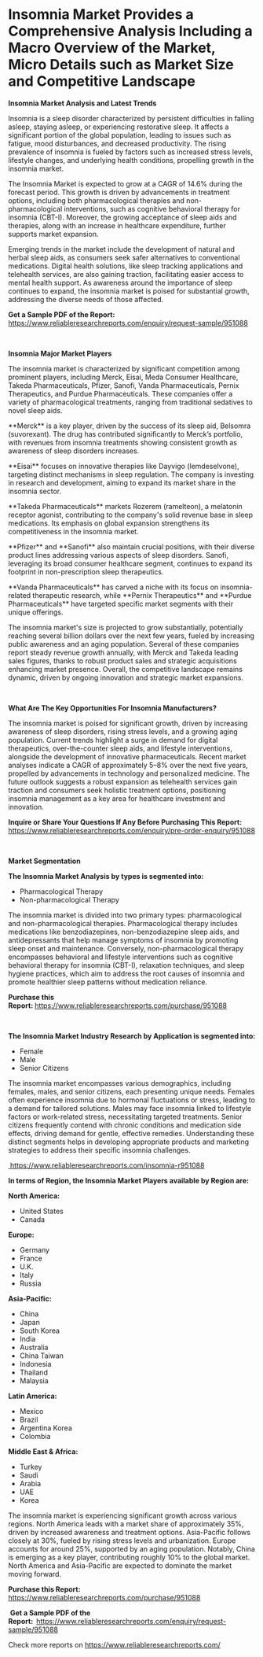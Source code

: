 <p><h1>Insomnia Market Provides a Comprehensive Analysis Including a Macro Overview of the Market, Micro Details such as Market Size and Competitive Landscape</h1></p><p><strong>Insomnia Market Analysis and Latest Trends</strong></p>
<p><p>Insomnia is a sleep disorder characterized by persistent difficulties in falling asleep, staying asleep, or experiencing restorative sleep. It affects a significant portion of the global population, leading to issues such as fatigue, mood disturbances, and decreased productivity. The rising prevalence of insomnia is fueled by factors such as increased stress levels, lifestyle changes, and underlying health conditions, propelling growth in the insomnia market.</p><p>The Insomnia Market is expected to grow at a CAGR of 14.6% during the forecast period. This growth is driven by advancements in treatment options, including both pharmacological therapies and non-pharmacological interventions, such as cognitive behavioral therapy for insomnia (CBT-I). Moreover, the growing acceptance of sleep aids and therapies, along with an increase in healthcare expenditure, further supports market expansion. </p><p>Emerging trends in the market include the development of natural and herbal sleep aids, as consumers seek safer alternatives to conventional medications. Digital health solutions, like sleep tracking applications and telehealth services, are also gaining traction, facilitating easier access to mental health support. As awareness around the importance of sleep continues to expand, the insomnia market is poised for substantial growth, addressing the diverse needs of those affected.</p></p>
<p><strong>Get a Sample PDF of the Report:&nbsp;</strong> <a href="https://www.reliableresearchreports.com/enquiry/request-sample/951088?utm_campaign=2317&utm_medium=2&utm_source=Github&utm_content=ia&utm_term=06032025&utm_id=insomnia">https://www.reliableresearchreports.com/enquiry/request-sample/951088</a></p>
<p>&nbsp;</p>
<p><strong>Insomnia Major Market Players</strong></p>
<p><p>The insomnia market is characterized by significant competition among prominent players, including Merck, Eisai, Meda Consumer Healthcare, Takeda Pharmaceuticals, Pfizer, Sanofi, Vanda Pharmaceuticals, Pernix Therapeutics, and Purdue Pharmaceuticals. These companies offer a variety of pharmacological treatments, ranging from traditional sedatives to novel sleep aids.</p><p>**Merck** is a key player, driven by the success of its sleep aid, Belsomra (suvorexant). The drug has contributed significantly to Merck’s portfolio, with revenues from insomnia treatments showing consistent growth as awareness of sleep disorders increases.</p><p>**Eisai** focuses on innovative therapies like Dayvigo (lemdeselvone), targeting distinct mechanisms in sleep regulation. The company is investing in research and development, aiming to expand its market share in the insomnia sector.</p><p>**Takeda Pharmaceuticals** markets Rozerem (ramelteon), a melatonin receptor agonist, contributing to the company's solid revenue base in sleep medications. Its emphasis on global expansion strengthens its competitiveness in the insomnia market.</p><p>**Pfizer** and **Sanofi** also maintain crucial positions, with their diverse product lines addressing various aspects of sleep disorders. Sanofi, leveraging its broad consumer healthcare segment, continues to expand its footprint in non-prescription sleep therapeutics.</p><p>**Vanda Pharmaceuticals** has carved a niche with its focus on insomnia-related therapeutic research, while **Pernix Therapeutics** and **Purdue Pharmaceuticals** have targeted specific market segments with their unique offerings.</p><p>The insomnia market's size is projected to grow substantially, potentially reaching several billion dollars over the next few years, fueled by increasing public awareness and an aging population. Several of these companies report steady revenue growth annually, with Merck and Takeda leading sales figures, thanks to robust product sales and strategic acquisitions enhancing market presence. Overall, the competitive landscape remains dynamic, driven by ongoing innovation and strategic market expansions.</p></p>
<p>&nbsp;</p>
<p><strong>What Are The Key Opportunities For Insomnia Manufacturers?</strong></p>
<p><p>The insomnia market is poised for significant growth, driven by increasing awareness of sleep disorders, rising stress levels, and a growing aging population. Current trends highlight a surge in demand for digital therapeutics, over-the-counter sleep aids, and lifestyle interventions, alongside the development of innovative pharmaceuticals. Recent market analyses indicate a CAGR of approximately 5–8% over the next five years, propelled by advancements in technology and personalized medicine. The future outlook suggests a robust expansion as telehealth services gain traction and consumers seek holistic treatment options, positioning insomnia management as a key area for healthcare investment and innovation.</p></p>
<p><strong>Inquire or Share Your Questions If Any Before Purchasing This Report:</strong> <a href="https://www.reliableresearchreports.com/enquiry/pre-order-enquiry/951088?utm_campaign=2317&utm_medium=2&utm_source=Github&utm_content=ia&utm_term=06032025&utm_id=insomnia">https://www.reliableresearchreports.com/enquiry/pre-order-enquiry/951088</a></p>
<p>&nbsp;</p>
<p><strong>Market Segmentation</strong></p>
<p><strong>The Insomnia Market Analysis by types is segmented into:</strong></p>
<p><ul><li>Pharmacological Therapy</li><li>Non-pharmacological Therapy</li></ul></p>
<p><p>The insomnia market is divided into two primary types: pharmacological and non-pharmacological therapies. Pharmacological therapy includes medications like benzodiazepines, non-benzodiazepine sleep aids, and antidepressants that help manage symptoms of insomnia by promoting sleep onset and maintenance. Conversely, non-pharmacological therapy encompasses behavioral and lifestyle interventions such as cognitive behavioral therapy for insomnia (CBT-I), relaxation techniques, and sleep hygiene practices, which aim to address the root causes of insomnia and promote healthier sleep patterns without medication reliance.</p></p>
<p><strong>Purchase this Report:&nbsp;</strong><a href="https://www.reliableresearchreports.com/purchase/951088?utm_campaign=2317&utm_medium=2&utm_source=Github&utm_content=ia&utm_term=06032025&utm_id=insomnia">https://www.reliableresearchreports.com/purchase/951088</a></p>
<p>&nbsp;</p>
<p><strong>The Insomnia Market Industry Research by Application is segmented into:</strong></p>
<p><ul><li>Female</li><li>Male</li><li>Senior Citizens</li></ul></p>
<p><p>The insomnia market encompasses various demographics, including females, males, and senior citizens, each presenting unique needs. Females often experience insomnia due to hormonal fluctuations or stress, leading to a demand for tailored solutions. Males may face insomnia linked to lifestyle factors or work-related stress, necessitating targeted treatments. Senior citizens frequently contend with chronic conditions and medication side effects, driving demand for gentle, effective remedies. Understanding these distinct segments helps in developing appropriate products and marketing strategies to address their specific insomnia challenges.</p></p>
<p><a href="https://www.reliableresearchreports.com/insomnia-r951088?utm_campaign=2317&utm_medium=2&utm_source=Github&utm_content=ia&utm_term=06032025&utm_id=insomnia">&nbsp;https://www.reliableresearchreports.com/insomnia-r951088</a></p>
<p><strong>In terms of Region, the Insomnia Market Players available by Region are:</strong></p>
<p>
    <p> <strong> North America: </strong>
        <ul>
            <li>United States</li>
            <li>Canada</li>
        </ul>
        </p> 
    <p> <strong> Europe: </strong>
        <ul>
            <li>Germany</li>
            <li>France</li>
            <li>U.K.</li>
            <li>Italy</li>
            <li>Russia</li>
        </ul>
        </p> 
    <p> <strong> Asia-Pacific: </strong>
        <ul>
            <li>China</li>
            <li>Japan</li>
            <li>South Korea</li>
            <li>India</li>
            <li>Australia</li>
            <li>China Taiwan</li>
            <li>Indonesia</li>
            <li>Thailand</li>
            <li>Malaysia</li>
        </ul>
        </p> 
    <p> <strong> Latin America: </strong>
        <ul>
            <li>Mexico</li>
            <li>Brazil</li>
            <li>Argentina Korea</li>
            <li>Colombia</li>
        </ul>
        </p> 
    <p> <strong> Middle East & Africa: </strong>
        <ul>
            <li>Turkey</li>
            <li>Saudi</li>
            <li>Arabia</li>
            <li>UAE</li>
            <li>Korea</li>
        </ul>
    </p>
    </p>
<p><p>The insomnia market is experiencing significant growth across various regions. North America leads with a market share of approximately 35%, driven by increased awareness and treatment options. Asia-Pacific follows closely at 30%, fueled by rising stress levels and urbanization. Europe accounts for around 25%, supported by an aging population. Notably, China is emerging as a key player, contributing roughly 10% to the global market. North America and Asia-Pacific are expected to dominate the market moving forward.</p></p>
<p><strong>Purchase this Report: </strong><a href="https://www.reliableresearchreports.com/purchase/951088?utm_campaign=2317&utm_medium=2&utm_source=Github&utm_content=ia&utm_term=06032025&utm_id=insomnia">https://www.reliableresearchreports.com/purchase/951088</a></p>
<p>&nbsp;<strong>Get a Sample PDF of the Report:&nbsp;&nbsp;</strong><a href="https://www.reliableresearchreports.com/enquiry/request-sample/951088?utm_campaign=2317&utm_medium=2&utm_source=Github&utm_content=ia&utm_term=06032025&utm_id=insomnia">https://www.reliableresearchreports.com/enquiry/request-sample/951088</a></p>
<p><strong></strong></p>
<p>Check more reports on <a href="https://www.reliableresearchreports.com/?utm_campaign=2317&utm_medium=2&utm_source=Github&utm_content=ia&utm_term=06032025&utm_id=insomnia">https://www.reliableresearchreports.com/</a></p>